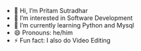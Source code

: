 - 👋 Hi, I’m Pritam Sutradhar
- 👀 I’m interested in Software Development
- 🌱 I’m currently learning Python and Mysql
- 😄 Pronouns: he/him
- ⚡ Fun fact: I also do Video Editing 

<!---
PritamSutradhar123/PritamSutradhar123 is a ✨ special ✨ repository because its `README.md` (this file) appears on your GitHub profile.
You can click the Preview link to take a look at your changes.
--->

